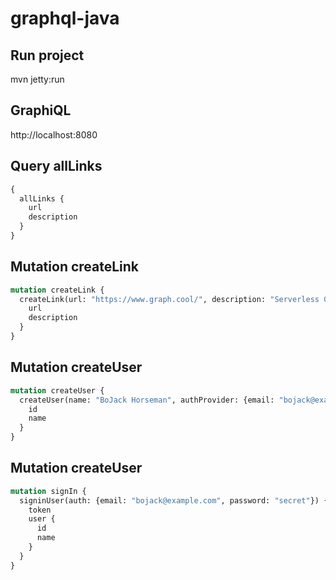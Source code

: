 # graphql-java

Run project
-----
mvn jetty:run


GraphiQL
-----
http://localhost:8080

Query allLinks
-----
```graphql
{
  allLinks {
    url
    description
  }
}
```

Mutation createLink
-----
```graphql
mutation createLink {
  createLink(url: "https://www.graph.cool/", description: "Serverless GraphQL Backend") {
    url
    description
  }
}
```

Mutation createUser
-----
```graphql
mutation createUser {
  createUser(name: "BoJack Horseman", authProvider: {email: "bojack@example.com", password: "secret"}) {
    id
    name
  }
}
```

Mutation createUser
-----
```graphql
mutation signIn {
  signinUser(auth: {email: "bojack@example.com", password: "secret"}) {
    token
    user {
      id
      name
    }
  }
}
```